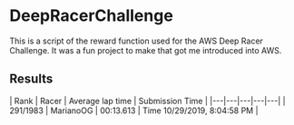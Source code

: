 # DeepRacerChallenge

This is a script of the reward function used for the AWS Deep Racer Challenge. It was a fun project to make that got me introduced into AWS.

## Results

| Rank  | Racer  | Average lap time  | Submission Time  |
|---|---|---|---|---|
| 291/1983  | MarianoOG  | 00:13.613  | Time 10/29/2019, 8:04:58 PM |
